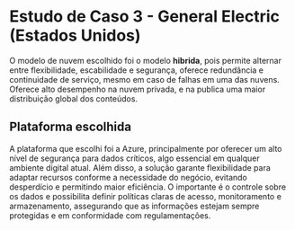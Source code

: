 # Estudo de Caso 3 - General Electric (Estados Unidos)

O modelo de nuvem escolhido foi o modelo **hibrida**, pois permite alternar entre flexibilidade, escabilidade e segurança, oferece redundância e continuidade de serviço, mesmo em caso de falhas em uma das nuvens. Oferece alto desempenho na nuvem privada, e na publica uma maior distribuição global dos conteúdos.

## Plataforma escolhida
 
A plataforma que escolhi foi a Azure, principalmente por oferecer um alto nível de segurança para dados críticos, algo essencial em qualquer ambiente digital atual. Além disso, a solução garante flexibilidade para adaptar recursos conforme a necessidade do negócio, evitando desperdício e permitindo maior eficiência. O importante é o controle sobre os dados e possibilita definir políticas claras de acesso, monitoramento e armazenamento, assegurando que as informações estejam sempre protegidas e em conformidade com regulamentações.
